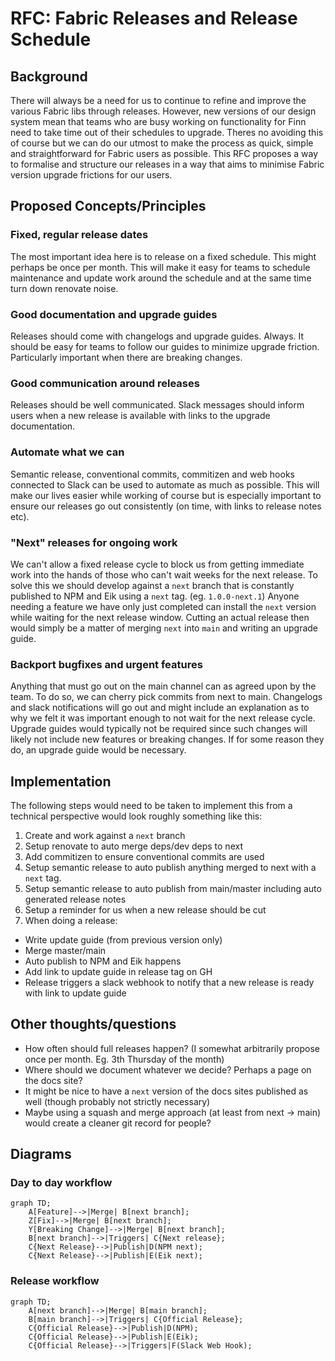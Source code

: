 # RFC: Fabric Releases and Release Schedule

## Background

There will always be a need for us to continue to refine and improve the various Fabric libs through releases. 
However, new versions of our design system mean that teams who are busy working on functionality for Finn need to take time out of their schedules to upgrade.
Theres no avoiding this of course but we can do our utmost to make the process as quick, simple and straightforward for Fabric users as possible. 
This RFC proposes a way to formalise and structure our releases in a way that aims to minimise Fabric version upgrade frictions for our users.

## Proposed Concepts/Principles

### Fixed, regular release dates

The most important idea here is to release on a fixed schedule. This might perhaps be once per month. 
This will make it easy for teams to schedule maintenance and update work around the schedule and at the same time turn down renovate noise.

### Good documentation and upgrade guides

Releases should come with changelogs and upgrade guides. Always. It should be easy for teams to follow our guides to minimize upgrade friction.
Particularly important when there are breaking changes.

### Good communication around releases

Releases should be well communicated. Slack messages should inform users when a new release is available with links to the upgrade documentation.

### Automate what we can

Semantic release, conventional commits, commitizen and web hooks connected to Slack can be used to automate as much as possible. This will make our
lives easier while working of course but is especially important to ensure our releases go out consistently (on time, with links to release notes etc).

### "Next" releases for ongoing work

We can't allow a fixed release cycle to block us from getting immediate work into the hands of those who can't wait weeks for the next release.
To solve this we should develop against a `next` branch that is constantly published to NPM and Eik using a `next` tag. (eg. `1.0.0-next.1`)
Anyone needing a feature we have only just completed can install the `next` version while waiting for the next release window.
Cutting an actual release then would simply be a matter of merging `next` into `main` and writing an upgrade guide.


### Backport bugfixes and urgent features

Anything that must go out on the main channel can as agreed upon by the team. To do so, we can cherry pick commits from next to main. Changelogs and slack notifications will go out and might include an explanation as to why we felt it was important enough to not wait for the next release cycle. Upgrade guides would typically not be required since such changes will likely not include new features or breaking changes. If for some reason they do, an upgrade guide would be necessary.

## Implementation

The following steps would need to be taken to implement this from a technical perspective would look roughly something like this:

1. Create and work against a `next` branch
2. Setup renovate to auto merge deps/dev deps to next
3. Add commitizen to ensure conventional commits are used
4. Setup semantic release to auto publish anything merged to next with a `next` tag.
5. Setup semantic release to auto publish from main/master including auto generated release notes
6. Setup a reminder for us when a new release should be cut
7. When doing a release:
  * Write update guide (from previous version only)
  * Merge master/main
  * Auto publish to NPM and Eik happens
  * Add link to update guide in release tag on GH
  * Release triggers a slack webhook to notify that a new release is ready with link to update guide

## Other thoughts/questions

* How often should full releases happen? (I somewhat arbitrarily propose once per month. Eg. 3th Thursday of the month)
* Where should we document whatever we decide? Perhaps a page on the docs site?
* It might be nice to have a `next` version of the docs sites published as well (though probably not strictly necessary)
* Maybe using a squash and merge approach (at least from next -> main) would create a cleaner git record for people?

## Diagrams

### Day to day workflow

```mermaid
graph TD;
    A[Feature]-->|Merge| B[next branch];
    Z[Fix]-->|Merge| B[next branch];
    Y[Breaking Change]-->|Merge| B[next branch];
    B[next branch]-->|Triggers| C{Next release};
    C{Next Release}-->|Publish|D(NPM next);
    C{Next Release}-->|Publish|E(Eik next);
```

### Release workflow

```mermaid
graph TD;
    A[next branch]-->|Merge| B[main branch];
    B[main branch]-->|Triggers| C{Official Release};
    C{Official Release}-->|Publish|D(NPM);
    C{Official Release}-->|Publish|E(Eik);
    C{Official Release}-->|Triggers|F(Slack Web Hook);
```
